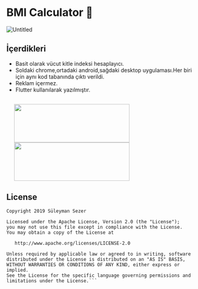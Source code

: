 # BMI Calculator 💪

![Untitled](https://user-images.githubusercontent.com/25854605/85202588-13210080-b310-11ea-8679-26b4c543b47a.gif)

## İçerdikleri
- Basit olarak vücut kitle indeksi hesaplayıcı.
- Soldaki chrome,ortadaki android,sağdaki desktop uygulaması.Her biri için aynı kod tabanında çıktı verildi.
- Reklam içermez.
- Flutter kullanılarak yazılmıştır.
## 

<a href="https://play.google.com/store/apps/details?id=com.patronusstudio.bmicalculator" target="Play Store Linki"><img   src="https://user-images.githubusercontent.com/25854605/86837113-1dc8ed00-c0a7-11ea-92ca-f382c043388a.png" width="300" height="100" hspace="20" ></a><a href="https://flutterbmicalculator.netlify.app/" target="Play Store Linki"><img  src="https://user-images.githubusercontent.com/25854605/86837446-9cbe2580-c0a7-11ea-9410-0bdcaed75fa2.png" width="300" height="100" hspace="20"></a>

## 

## License
```
Copyright 2019 Süleyman Sezer

Licensed under the Apache License, Version 2.0 (the "License");
you may not use this file except in compliance with the License.
You may obtain a copy of the License at

   http://www.apache.org/licenses/LICENSE-2.0

Unless required by applicable law or agreed to in writing, software
distributed under the License is distributed on an "AS IS" BASIS,
WITHOUT WARRANTIES OR CONDITIONS OF ANY KIND, either express or implied.
See the License for the specific language governing permissions and
limitations under the License.```

